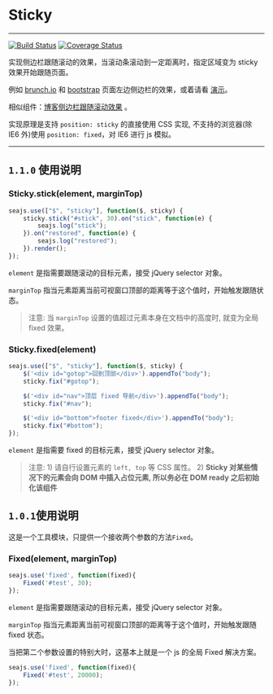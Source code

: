 # Sticky

---

[![Build Status](https://travis-ci.org/aralejs/sticky.png?branch=master)](https://travis-ci.org/aralejs/sticky)
[![Coverage Status](https://coveralls.io/repos/aralejs/sticky/badge.png?branch=master)](https://coveralls.io/r/aralejs/sticky)

实现侧边栏跟随滚动的效果，当滚动条滚动到一定距离时，指定区域变为 sticky 效果开始跟随页面。

例如 [brunch.io](http://brunch.io/) 和 [bootstrap](http://twitter.github.com/bootstrap/getting-started.html) 页面左边侧边栏的效果，或着请看 [演示](/sticky/examples/)。

相似组件：[博客侧边栏跟随滚动效果](http://www.neoease.com/sidebar-follow-scrolling-section/) 。

实现原理是支持 `position: sticky` 的直接使用 CSS 实现, 不支持的浏览器(除 IE6 外)使用 `position: fixed`，对 IE6 进行 js 模拟。

---

## `1.1.0` 使用说明


### Sticky.stick(element, marginTop)

```javascript
seajs.use(["$", "sticky"], function($, sticky) {
    sticky.stick("#stick", 30).on("stick", function(e) {
        seajs.log("stick");
    }).on("restored", function(e) {
        seajs.log("restored");
    }).render();
});
````

`element` 是指需要跟随滚动的目标元素，接受 jQuery selector 对象。

`marginTop` 指当元素距离当前可视窗口顶部的距离等于这个值时，开始触发跟随状态。

> 注意: 当 `marginTop` 设置的值超过元素本身在文档中的高度时, 就变为全局 fixed 效果。


### Sticky.fixed(element)

```javascript
seajs.use(["$", "sticky"], function($, sticky) {
    $('<div id="gotop">回到顶部</div>').appendTo("body");
    sticky.fix("#gotop");

    $('<div id="nav">顶层 fixed 导航</div>').appendTo("body");
    sticky.fix("#nav");

    $('<div id="bottom">footer fixed</div>').appendTo("body");
    sticky.fix("#bottom");
});
```

`element` 是指需要 fixed 的目标元素，接受 jQuery selector 对象。

> 注意: 1) 请自行设置元素的 `left, top` 等 CSS 属性。
>      2) **Sticky 对某些情况下的元素会向 DOM 中插入占位元素, 所以务必在 DOM ready 之后初始化该组件**

##  `1.0.1`使用说明

这是一个工具模块，只提供一个接收两个参数的方法`Fixed`。

### Fixed(element, marginTop)

```js
seajs.use('fixed', function(fixed){
    Fixed('#test', 30);
});
```

`element` 是指需要跟随滚动的目标元素，接受 jQuery selector 对象。

`marginTop` 指当元素距离当前可视窗口顶部的距离等于这个值时，开始触发跟随 fixed 状态。

当把第二个参数设置的特别大时，这基本上就是一个 js 的全局 Fixed 解决方案。

```js
seajs.use('fixed', function(fixed){
    Fixed('#test', 20000);
});
```
